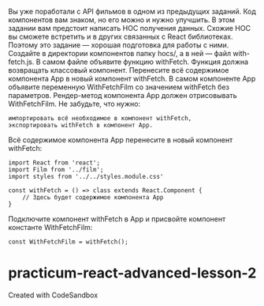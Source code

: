 Вы уже поработали с API фильмов в одном из предыдущих заданий. Код компонентов вам знаком, но его можно и нужно улучшить. В этом задании вам предстоит написать НОС получения данных. Схожие НОС вы сможете встретить и в других связанных с React библиотеках. Поэтому это задание — хорошая подготовка для работы с ними.
Создайте в директории компонентов папку 
    hocs/, а в ней — файл with-fetch.js.
В самом файле объявите функцию withFetch. Функция должна возвращать классовый компонент. Перенесите всё содержимое компонента App в новый компонент withFetch.
В самом компоненте App объявите переменную WithFetchFilm со значением withFetch без параметров. Рендер-метод компонента App должен отрисовывать WithFetchFilm.
Не забудьте, что нужно:

    импортировать всё необходимое в компонент withFetch,
    экспортировать withFetch в компонент App.

Всё содержимое компонента App перенесите в новый компонент withFetch:

    import React from 'react';
    import Film from '../film';
    import styles from '../../styles.module.css'

    const withFetch = () => class extends React.Component {
        // Здесь будет содержимое компонента App
    } 

Подключите компонент withFetch в App и присвойте компонент константе WithFetchFilm:

    const WithFetchFilm = withFetch(); 


# practicum-react-advanced-lesson-2
Created with CodeSandbox
